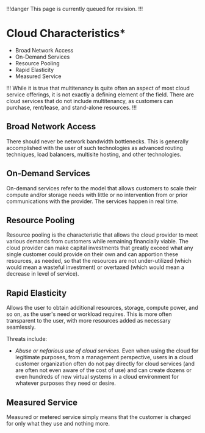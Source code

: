 !!!danger
This page is currently queued for revision.
!!!

# Cloud Characteristics*

- Broad Network Access
- On-Demand Services
- Resource Pooling
- Rapid Elasticity
- Measured Service

!!!
While it is true that multitenancy is quite often an aspect of most cloud service offerings, it is not exactly a defining element of the field. There are cloud services that do not include multitenancy, as customers can purchase, rent/lease, and stand-alone resources.
!!!

## Broad Network Access

There should never be network bandwidth bottlenecks. This is generally accomplished with the user of such technologies as advanced routing techniques, load balancers, multisite hosting, and other technologies.

## On-Demand Services

On-demand services refer to the model that allows customers to scale their compute and/or storage needs with little or no intervention from or prior communications with the provider. The services happen in real time.

## Resource Pooling

Resource pooling is the characteristic that allows the cloud provider to meet various demands from customers while remaining financially viable. The cloud provider can make capital investments that greatly exceed what any single customer could provide on their own and can apportion these resources, as needed, so that the resources are not under-utilized (which would mean a wasteful investment) or overtaxed (which would mean a decrease in level of service).

## Rapid Elasticity

Allows the user to obtain additional resources, storage, compute power, and so on, as the user's need or workload requires. This is more often transparent to the user, with more resources added as necessary seamlessly.

Threats include:

- *Abuse or nefarious use of cloud services*. Even when using the cloud for legitimate purposes, from a management perspective, users in a cloud customer organization often do not pay directly for cloud services (and are often not even aware of the cost of use) and can create dozens or even hundreds of new virtual systems in a cloud environment for whatever purposes they need or desire.

## Measured Service

Measured or metered service simply means that the customer is charged for only what they use and nothing more.
